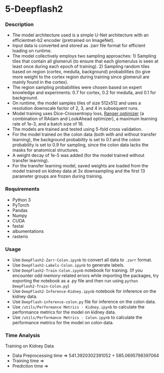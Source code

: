 # 5-Deepflash2

### Description
- The model architecture used is a simple U-Net architecture with an efficientnet-b2 encoder (pretrained on ImageNet). 
- Input data is converted and stored as .zarr file format for efficient loading on runtime. 
- The model collectively employs two sampling approaches: 1) Sampling tiles that contain all glomeruli (to ensure that each glomerulus is seen at least once during each epoch of training). 2) Sampling random tiles based on region (cortex, medulla, background) probabilities (to give more weight to the cortex region during training since glomeruli are mainly found in the cortex). 
- The region sampling probabilities were chosen based on expert knowledge and experiments: 0.7 for cortex, 0.2 for medulla, and 0.1 for background. 
- On runtime, the model samples tiles of size 512x512 and uses a resolution downscale factor of 2, 3, and 4 in subsequent runs. 
- Model training uses Dice-Crossentropy loss, [Ranger optimizer](https://github.com/lessw2020/Ranger-Deep-Learning-Optimizer) (a combination of RAdam and LookAhead optimizer), a maximum learning rate of 1e-3, and a batch size of 16. 
- The models are trained and tested using 5-fold cross validation.
- For the model trained on the colon data (both with and without transfer learning), the background probability is set to 0.1 and the colon probability is set to 0.9 for sampling, since the colon data lacks the masks for anatomical structures. 
- A weight decay of 1e-5 was added (for the model trained without transfer learning). 
- For the transfer learning model, saved weights are loaded from the model trained on kidney data at 3x downsampling and the first 13 parameter groups are frozen during training. 

### Requirements
- Python 3
- PyTorch
- Pandas
- Numpy
- CUDA
- fastai
- albumentations
- rasterio

### Usage
- Use `DeepFlash2-Zarr-Colon.ipynb` to convert all data to `.zarr` format.
- Use `DeepFlash2-Labels-Colon.ipynb` to generate labels.
- Use `DeepFlash2-Train-Colon.ipynb` notebook for training. (If you encounter odd memory-related errors while importing the packages, try exporting the notebook as a .py file and then run using `python DeepFlash2-Train-Colon.py`)
- Use `DeepFlash2-Inference-Kidney.ipynb` notebook for inference on the kidney data.
- Use `Deepflash-inference-colon.py` file for inference on the colon data.
- Use `/utils/Performance Metrics - Kidney.ipynb` to calculate the performance metrics for the model on kidney data.
- Use `/utils/Performance Metrics - Colon.ipynb` to calculate the performance metrics for the model on colon data.

### Time Analysis 
Training on Kidney Data
- Data Preprocessing time => 541.3920302391052 + 585.0695798397064
- Training time => 
- Prediction time =>